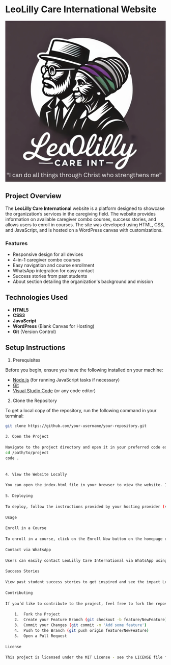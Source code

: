 # LeoLilly Care International Website

![LeoLilly Care International Logo](./img/Final%20Logo%20.png)

## Project Overview

The **LeoLilly Care International** website is a platform designed to showcase the organization’s services in the caregiving field. The website provides information on available caregiver combo courses, success stories, and allows users to enroll in courses. The site was developed using HTML, CSS, and JavaScript, and is hosted on a WordPress canvas with customizations.

### Features

- Responsive design for all devices
- 4-in-1 caregiver combo courses
- Easy navigation and course enrollment
- WhatsApp integration for easy contact
- Success stories from past students
- About section detailing the organization's background and mission

## Technologies Used

- **HTML5**
- **CSS3**
- **JavaScript**
- **WordPress** (Blank Canvas for Hosting)
- **Git** (Version Control)

## Setup Instructions

1. Prerequisites

Before you begin, ensure you have the following installed on your machine:

- [Node.js](https://nodejs.org/) (for running JavaScript tasks if necessary)
- [Git](https://git-scm.com/)
- [Visual Studio Code](https://code.visualstudio.com/) (or any code editor)

2. Clone the Repository

To get a local copy of the repository, run the following command in your terminal:

```bash
git clone https://github.com/your-username/your-repository.git

3. Open the Project

Navigate to the project directory and open it in your preferred code editor:
cd /path/to/project
code .


4. View the Website Locally

You can open the index.html file in your browser to view the website. If you want to make changes, ensure that you have the WordPress hosting environment set up.

5. Deploying

To deploy, follow the instructions provided by your hosting provider (such as uploading files to WordPress via FTP or using Git integration with your web host).

Usage

Enroll in a Course

To enroll in a course, click on the Enroll Now button on the homepage or the Enroll link in the navigation menu. This will take you to the enrollment page where you can select the desired course and submit your details.

Contact via WhatsApp

Users can easily contact LeoLilly Care International via WhatsApp using the Chat with us on WhatsApp button, available throughout the website.

Success Stories

View past student success stories to get inspired and see the impact LeoLilly Care International has made in the caregiving field.

Contributing

If you’d like to contribute to the project, feel free to fork the repository, make your changes, and submit a pull request.

	1.	Fork the Project
	2.	Create your Feature Branch (git checkout -b feature/NewFeature)
	3.	Commit your Changes (git commit -m 'Add some feature')
	4.	Push to the Branch (git push origin feature/NewFeature)
	5.	Open a Pull Request

License

This project is licensed under the MIT License - see the LICENSE file for details.


